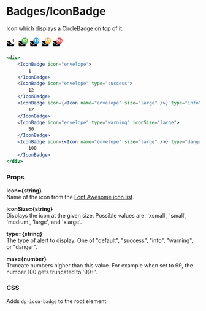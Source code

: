 Badges/IconBadge
==================
Icon which displays a CircleBadge on top of it.

![IconBadge example](../../assets/images/icon-badge-1.png)

```jsx
<div>
    <IconBadge icon="envelope">
        1
    </IconBadge>
    <IconBadge icon="envelope" type="success">
        12
    </IconBadge>
    <IconBadge icon={<Icon name="envelope" size="large" />} type="info">
        12
    </IconBadge>
    <IconBadge icon="envelope" type="warning" iconSize="large">
        50
    </IconBadge>
    <IconBadge icon={<Icon name="envelope" size="large" />} type="danger" max={99}>
        100
    </IconBadge>
</div>
```

### Props

**icon={string}**  
Name of the icon from the [Font Awesome icon list](http://fontawesome.io/icons/).

**iconSize={string}**  
Displays the icon at the given size. Possible values are: 'xsmall', 'small', 'medium', 'large', and 'xlarge'.

**type={string}**  
The type of alert to display. One of "default", "success", "info", "warning", or "danger".

**max={number}**  
Truncate numbers higher than this value. For example when set to 99, the number 100 gets truncated to '99+'.

### CSS
Adds `dp-icon-badge` to the root element.
